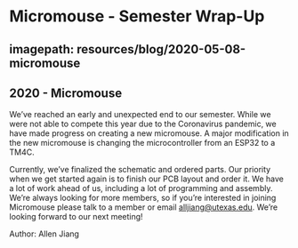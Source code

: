 # Micromouse - Semester Wrap-Up
## imagepath: resources/blog/2020-05-08-micromouse
## 2020 - Micromouse

We’ve reached an early and unexpected end to our semester. While we were not able to compete this year due to the Coronavirus pandemic, we have made progress on creating a new micromouse. A major modification in the new micromouse is changing the microcontroller from an ESP32 to a TM4C.

Currently, we’ve finalized the schematic and ordered parts. Our priority when we get started again is to finish our PCB layout and order it. We have a lot of work ahead of us, including a lot of programming and assembly. We’re always looking for more members, so if you’re interested in joining Micromouse please talk to a member or email [alljiang@utexas.edu](mailto:alljiang@utexas.edu). We’re looking forward to our next meeting!

Author: Allen Jiang
